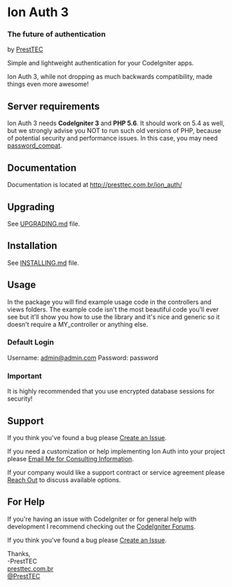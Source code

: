 # Ion Auth 3
### The future of authentication
by [PrestTEC](http://presttec.com.br)

Simple and lightweight authentication for your CodeIgniter apps.

Ion Auth 3, while not dropping as much backwards compatibility, made things
even more awesome!

## Server requirements
Ion Auth 3 needs **CodeIgniter 3** and **PHP 5.6**.
It should work on 5.4 as well, but we strongly advise you NOT to run such old versions of PHP, because of potential security and performance issues.
In this case, you may need [password_compat](https://github.com/ircmaxell/password_compat).

## Documentation
Documentation is located at http://presttec.com.br/ion_auth/

## Upgrading
See [UPGRADING.md](UPGRADING.md) file.

## Installation
See [INSTALLING.md](INSTALLING.md) file.

## Usage
In the package you will find example usage code in the controllers and views
folders.  The example code isn't the most beautiful code you'll ever see but
it'll show you how to use the library and it's nice and generic so it doesn't
require a MY_controller or anything else.

### Default Login
Username: admin@admin.com
Password: password


### Important
It is highly recommended that you use encrypted database sessions for security!


## Support
If you think you've found a bug please [Create an Issue](https://github.com/presttec/CodeIgniter-Ion-Auth/issues).

If you need a customization or help implementing Ion Auth into your project please [Email Me for Consulting Information](mailto:contato@presttec.com.br).

If your company would like a support contract or service agreement please [Reach Out](mailto:contato@presttec.com.br) to discuss available options.


## For Help
If you're having an issue with CodeIgniter or for general help with development I recommend checking out the [CodeIgniter Forums](http://forum.codeigniter.com).

If you think you've found a bug please [Create an Issue](https://github.com/presttec/CodeIgniter-Ion-Auth/issues).


Thanks,    
-PrestTEC       
 [presttec.com.br](http://presttec.com.br)  
 [@PrestTEC](http://twitter.com/PrestTEC)   
